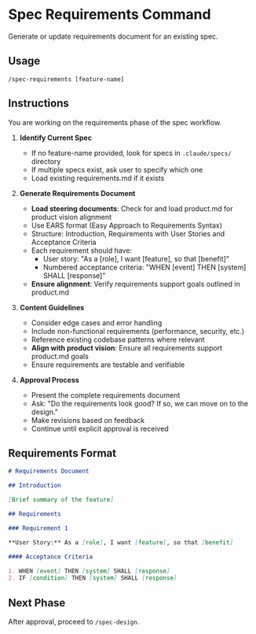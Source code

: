 # Spec Requirements Command

Generate or update requirements document for an existing spec.

## Usage

```
/spec-requirements [feature-name]
```

## Instructions

You are working on the requirements phase of the spec workflow.

1. **Identify Current Spec**
    - If no feature-name provided, look for specs in `.claude/specs/` directory
    - If multiple specs exist, ask user to specify which one
    - Load existing requirements.md if it exists

2. **Generate Requirements Document**
    - **Load steering documents**: Check for and load product.md for product vision alignment
    - Use EARS format (Easy Approach to Requirements Syntax)
    - Structure: Introduction, Requirements with User Stories and Acceptance Criteria
    - Each requirement should have:
        - User story: "As a [role], I want [feature], so that [benefit]"
        - Numbered acceptance criteria: "WHEN [event] THEN [system] SHALL [response]"
    - **Ensure alignment**: Verify requirements support goals outlined in product.md

3. **Content Guidelines**
    - Consider edge cases and error handling
    - Include non-functional requirements (performance, security, etc.)
    - Reference existing codebase patterns where relevant
    - **Align with product vision**: Ensure all requirements support product.md goals
    - Ensure requirements are testable and verifiable

4. **Approval Process**
    - Present the complete requirements document
    - Ask: "Do the requirements look good? If so, we can move on to the design."
    - Make revisions based on feedback
    - Continue until explicit approval is received

## Requirements Format

```markdown
# Requirements Document

## Introduction

[Brief summary of the feature]

## Requirements

### Requirement 1

**User Story:** As a [role], I want [feature], so that [benefit]

#### Acceptance Criteria

1. WHEN [event] THEN [system] SHALL [response]
2. IF [condition] THEN [system] SHALL [response]
```

## Next Phase

After approval, proceed to `/spec-design`.
